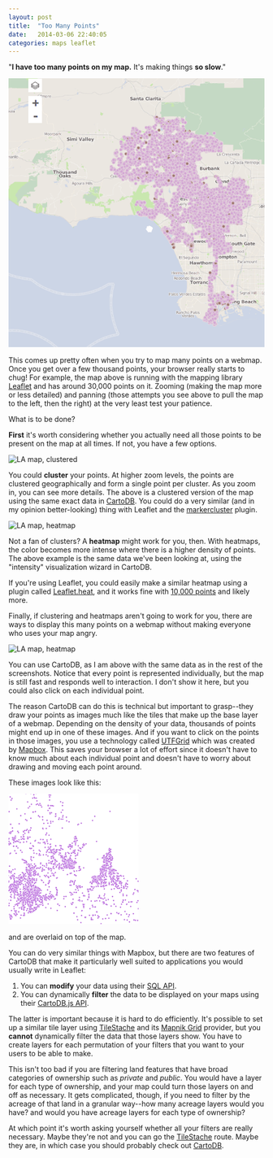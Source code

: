 ```yaml
---
layout: post
title:  "Too Many Points"
date:   2014-03-06 22:40:05
categories: maps leaflet
---
```


"**I have too many points on my map.** It's making things **so slow**."

![Slow LA map](/img/slow-map-laoa.gif)

This comes up pretty often when you try to map many points on a webmap. Once you 
get over a few thousand points, your browser really starts to chug! For example,
the map above is running with the mapping library [Leaflet](http://leafletjs.com/)
and has around 30,000 points on it. Zooming (making the map more or less
detailed) and panning (those attempts you see above to pull the map to the left,
then the right) at the very least test your patience.

What is to be done?

**First** it's worth considering whether you actually need all those points to
be present on the map at all times. If not, you have a few options.

![LA map, clustered](/img/slow-map-laoa-clustered.gif)

You could **cluster** your points. At higher zoom levels, the points are
clustered geographically and form a single point per cluster. As you zoom in,
you can see more details. The above is a clustered version of the map using the
same exact data in [CartoDB](http://cartodb.com/). You could do a very similar
(and in my opinion better-looking) thing with Leaflet and the
[markercluster](http://leaflet.github.io/Leaflet.markercluster/example/marker-clustering-realworld.388.html) plugin.

![LA map, heatmap](/img/slow-map-laoa-intensity.gif)

Not a fan of clusters? A **heatmap** might work for you, then. With heatmaps,
the color becomes more intense where there is a higher density of points. The
above example is the same data we've been looking at, using the "intensity"
visualization wizard in CartoDB. 

If you're using Leaflet, you could easily make a similar heatmap using a plugin
called [Leaflet.heat](https://github.com/Leaflet/Leaflet.heat), and it works
fine with [10,000 points](http://leaflet.github.io/Leaflet.heat/demo/) and
likely more.

Finally, if clustering and heatmaps aren't going to work for you, there are ways
to display this many points on a webmap without making everyone who uses your 
map angry.

![LA map, heatmap](/img/slow-map-laoa-points-cartodb.gif)

You can use CartoDB, as I am above with the same data as in the rest of the
screenshots. Notice that every point is represented individually, but the map is
still fast and responds well to interaction. I don't show it here, but you could
also click on each individual point.

The reason CartoDB can do this is technical but important to grasp--they draw
your points as images much like the tiles that make up the base layer of a
webmap. Depending on the density of your data, thousands of points might end up
in one of these images. And if you want to click on the points in those images,
you use a technology called [UTFGrid](https://www.mapbox.com/developers/utfgrid/) 
which was created by [Mapbox](https://www.mapbox.com/). This saves your browser 
a lot of effort since it doesn't have to know much about each individual point 
and doesn't have to worry about drawing and moving each point around.

These images look like this:

![LA map, tile](/img/slow-map-laoa-cartodb-tile.png)

and are overlaid on top of the map.

You can do very similar things with Mapbox, but there are two features of
CartoDB that make it particularly well suited to applications you would usually
write in Leaflet:

1. You can **modify** your data using their [SQL
   API](http://developers.cartodb.com/documentation/sql-api.html).
1. You can dynamically **filter** the data to be displayed on your maps using 
   their [CartoDB.js
   API](http://developers.cartodb.com/documentation/cartodb-js.html).

The latter is important because it is hard to do efficiently. It's possible to
set up a similar tile layer using [TileStache](http://tilestache.org/) and its
[Mapnik Grid](http://tilestache.org/doc/#mapnik-grid-provider) provider, but you
**cannot** dynamically filter the data that those layers show. You have to
create layers for each permutation of your filters that you want to your users
to be able to make.

This isn't too bad if you are filtering land features that have broad categories
of ownership such as *private* and *public*. You would have a layer for each 
type of ownership, and your map could turn those layers on and off as necessary.
It gets complicated, though, if you need to filter by the acreage of that land
in a granular way--how many acreage layers would you have? and would you have
acreage layers for each type of ownership? 

At which point it's worth asking yourself whether all your filters are really
necessary. Maybe they're not and you can go the 
[TileStache](http://tilestache.org/) route. Maybe they are, in which case you
should probably check out [CartoDB](http://cartodb.com/).
